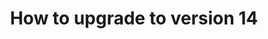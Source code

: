 ---
title: How to upgrade to version 14
nav_title: Version 14
description: Upgrade your Next.js Application from Version 13 to 14.
source: app/guides/upgrading/version-14
---